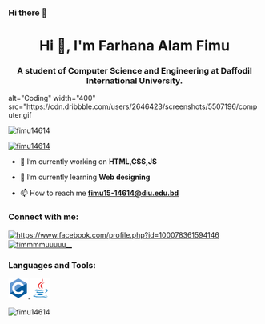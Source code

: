 ### Hi there 👋

<h1 align="center">Hi 👋, I'm Farhana Alam Fimu</h1>
<h3 align="center">A student of Computer Science and Engineering at Daffodil International University.</h3>
<img align="right"> alt="Coding" width="400" src="https://cdn.dribbble.com/users/2646423/screenshots/5507196/computer.gif</img>


<p align="left"> <img src="https://komarev.com/ghpvc/?username=fimu14614&label=Profile%20views&color=0e75b6&style=flat" alt="fimu14614" /> </p>

<p align="left"> <a href="https://github.com/ryo-ma/github-profile-trophy"><img src="https://github-profile-trophy.vercel.app/?username=fimu14614" alt="fimu14614" /></a> </p>

- 🔭 I’m currently working on **HTML,CSS,JS**

- 🌱 I’m currently learning **Web designing**

- 📫 How to reach me **fimu15-14614@diu.edu.bd**

<h3 align="left">Connect with me:</h3>
<p align="left">
<a href="https://fb.com/https://www.facebook.com/profile.php?id=100078361594146" target="blank"><img align="center" src="https://raw.githubusercontent.com/rahuldkjain/github-profile-readme-generator/master/src/images/icons/Social/facebook.svg" alt="https://www.facebook.com/profile.php?id=100078361594146" height="30" width="40" /></a>
<a href="https://instagram.com/fimmmmuuuuu__" target="blank"><img align="center" src="https://raw.githubusercontent.com/rahuldkjain/github-profile-readme-generator/master/src/images/icons/Social/instagram.svg" alt="fimmmmuuuuu__" height="30" width="40" /></a>
</p>

<h3 align="left">Languages and Tools:</h3>
<p align="left"> <a href="https://www.cprogramming.com/" target="_blank" rel="noreferrer"> <img src="https://raw.githubusercontent.com/devicons/devicon/master/icons/c/c-original.svg" alt="c" width="40" height="40"/> </a> <a href="https://www.java.com" target="_blank" rel="noreferrer"> <img src="https://raw.githubusercontent.com/devicons/devicon/master/icons/java/java-original.svg" alt="java" width="40" height="40"/> </a> </p>

<p><img align="center" src="https://github-readme-stats.vercel.app/api/top-langs?username=fimu14614&show_icons=true&locale=en&layout=compact" alt="fimu14614" /></p>
